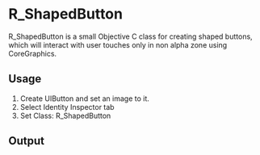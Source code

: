 R_ShapedButton
=========

R_ShapedButton is a small Objective C class for creating shaped buttons, which will interact with user touches only in non alpha zone using CoreGraphics.

Usage
-------------
1. Create UIButton and set an image to it.
2. Select Identity Inspector tab
3. Set Class: R_ShapedButton

Output
-------------


